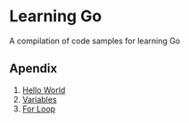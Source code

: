 # Learning Go

A compilation of code samples for learning Go

## Apendix

1. [Hello World](https://github.com/amalej/learning-go/tree/master/hello-world#hello-world)
1. [Variables](https://github.com/amalej/learning-go/tree/master/for-loop#variables)
1. [For Loop](https://github.com/amalej/learning-go/tree/master/for-loop#for-loop)
